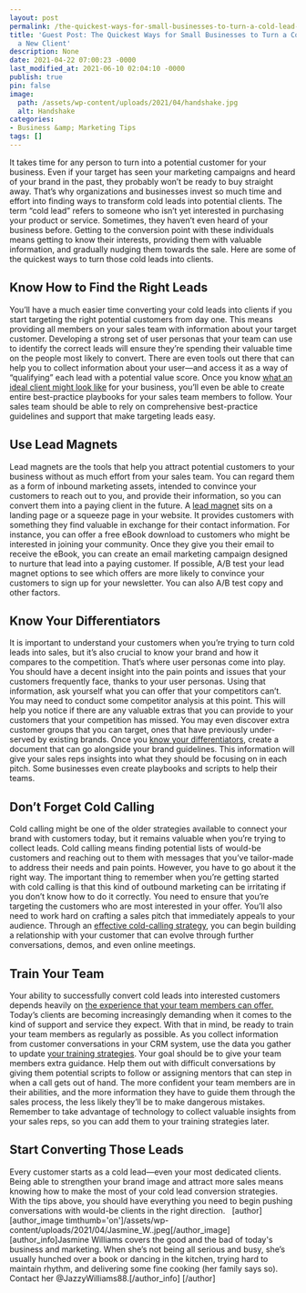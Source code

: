 ```yaml
---
layout: post
permalink: /the-quickest-ways-for-small-businesses-to-turn-a-cold-lead-into-a-new-client/
title: 'Guest Post: The Quickest Ways for Small Businesses to Turn a Cold Lead Into
  a New Client'
description: None
date: 2021-04-22 07:00:23 -0000
last_modified_at: 2021-06-10 02:04:10 -0000
publish: true
pin: false
image:
  path: /assets/wp-content/uploads/2021/04/handshake.jpg
  alt: Handshake
categories:
- Business &amp; Marketing Tips
tags: []
---
```

It takes time for any person to turn into a potential customer for your business.  Even if your target has seen your marketing campaigns and heard of your brand in the past, they probably won’t be ready to buy straight away.  That’s why organizations and businesses invest so much time and effort into finding ways to transform cold leads into potential clients.  The term “cold lead” refers to someone who isn’t yet interested in purchasing your product or service. Sometimes, they haven’t even heard of your business before.  Getting to the conversion point with these individuals means getting to know their interests, providing them with valuable information, and gradually nudging them towards the sale.  Here are some of the quickest ways to turn those cold leads into clients.

## Know How to Find the Right Leads

You’ll have a much easier time converting your cold leads into clients if you start targeting the right potential customers from day one.  This means providing all members on your sales team with information about your target customer.  Developing a strong set of user personas that your team can use to identify the correct leads will ensure they’re spending their valuable time on the people most likely to convert.  There are even tools out there that can help you to collect information about your user—and access it as a way of “qualifying” each lead with a potential value score.  Once you know [what an ideal client might look like](https://katebagoy.com/do-you-really-understand-your-target-audience/) for your business, you’ll even be able to create entire best-practice playbooks for your sales team members to follow.  Your sales team should be able to rely on comprehensive best-practice guidelines and support that make targeting leads easy.

## Use Lead Magnets

Lead magnets are the tools that help you attract potential customers to your business without as much effort from your sales team.  You can regard them as a form of inbound marketing assets, intended to convince your customers to reach out to you, and provide their information, so you can convert them into a paying client in the future.  A [lead magnet](https://www.omnikick.com/25-lead-magnet-ideas-generate-leads-site/) sits on a landing page or a squeeze page in your website. It provides customers with something they find valuable in exchange for their contact information.  For instance, you can offer a free eBook download to customers who might be interested in joining your community.  Once they give you their email to receive the eBook, you can create an email marketing campaign designed to nurture that lead into a paying customer.  If possible, A/B test your lead magnet options to see which offers are more likely to convince your customers to sign up for your newsletter.  You can also A/B test copy and other factors.

## Know Your Differentiators

It is important to understand your customers when you’re trying to turn cold leads into sales, but it’s also crucial to know your brand and how it compares to the competition.  That’s where user personas come into play. You should have a decent insight into the pain points and issues that your customers frequently face, thanks to your user personas.  Using that information, ask yourself what you can offer that your competitors can’t.  You may need to conduct some competitor analysis at this point.  This will help you notice if there are any valuable extras that you can provide to your customers that your competition has missed.  You may even discover extra customer groups that you can target, ones that have previously under-served by existing brands.  Once you [know your differentiators](https://hingemarketing.com/blog/story/find-your-differentiator-21-ways-to-gain-a-competitive-advantage-for-your-f), create a document that can go alongside your brand guidelines.  This information will give your sales reps insights into what they should be focusing on in each pitch.  Some businesses even create playbooks and scripts to help their teams.

## Don’t Forget Cold Calling

Cold calling might be one of the older strategies available to connect your brand with customers today, but it remains valuable when you’re trying to collect leads.  Cold calling means finding potential lists of would-be customers and reaching out to them with messages that you’ve tailor-made to address their needs and pain points.  However, you have to go about it the right way. The important thing to remember when you’re getting started with cold calling is that this kind of outbound marketing can be irritating if you don’t know how to do it correctly.  You need to ensure that you’re targeting the customers who are most interested in your offer.  You’ll also need to work hard on crafting a sales pitch that immediately appeals to your audience.  Through an [effective cold-calling strategy](https://www.soleadify.com/cold-calling-best-practices/), you can begin building a relationship with your customer that can evolve through further conversations, demos, and even online meetings.

## Train Your Team

Your ability to successfully convert cold leads into interested customers depends heavily on [the experience that your team members can offer.](https://katebagoy.com/3-effective-ways-to-improve-your-customer-service/) Today’s clients are becoming increasingly demanding when it comes to the kind of support and service they expect.  With that in mind, be ready to train your team members as regularly as possible.  As you collect information from customer conversations in your CRM system, use the data you gather to update [your training strategies](https://www.paldesk.com/11-customer-service-training-tips-for-customer-centric-companies/). Your goal should be to give your team members extra guidance. Help them out with difficult conversations by giving them potential scripts to follow or assigning mentors that can step in when a call gets out of hand.  The more confident your team members are in their abilities, and the more information they have to guide them through the sales process, the less likely they’ll be to make dangerous mistakes.  Remember to take advantage of technology to collect valuable insights from your sales reps, so you can add them to your training strategies later.

## Start Converting Those Leads

Every customer starts as a cold lead—even your most dedicated clients.  Being able to strengthen your brand image and attract more sales means knowing how to make the most of your cold lead conversion strategies.  With the tips above, you should have everything you need to begin pushing conversations with would-be clients in the right direction.    [author] [author_image timthumb='on']/assets/wp-content/uploads/2021/04/Jasmine_W..jpeg[/author_image] [author_info]Jasmine Williams covers the good and the bad of today's business and marketing. When she’s not being all serious and busy, she’s usually hunched over a book or dancing in the kitchen, trying hard to maintain rhythm, and delivering some fine cooking (her family says so). Contact her @JazzyWilliams88.[/author_info] [/author]
